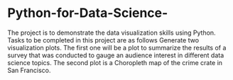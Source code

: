 # Python-for-Data-Science-
The project is to demonstrate the data visualization skills using Python. Tasks to be completed in this project are as follows 
Generate two visualization plots. The first one will be a plot to summarize the results of a survey that was conducted to gauge an audience interest in different data science topics. The second plot is a Choropleth map of the crime crate in San Francisco.
